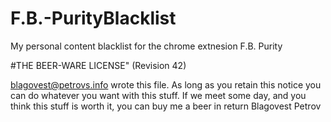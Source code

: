 F.B.-PurityBlacklist
====================

My personal content blacklist for the chrome extnesion F.B. Purity


#THE BEER-WARE LICENSE" (Revision 42)

<blagovest@petrovs.info> wrote this file. As long as you retain this notice you can do whatever you want with this stuff. If we meet some day, and you think this stuff is worth it, you can buy me a beer in return 
	Blagovest Petrov